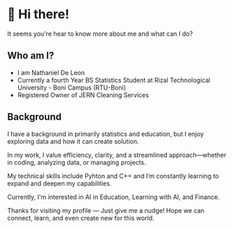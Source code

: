 # 👋 Hi there!
It seems you're hear to know more about me and what can I do?

## Who am I?
- I am Nathaniel De Leon
- Currently a fourth Year BS Statistics Student at Rizal Technological University - Boni Campus (RTU-Boni)
- Registered Owner of JERN Cleaning Services

## Background
I have a background in primarily statistics and education, but I enjoy exploring data and how it can create solution.

In my work, I value efficiency, clarity, and a streamlined approach—whether in coding, analyzing data, or managing projects. 

My technical skills include Pyhton and C++ and I’m constantly learning to expand and deepen my capabilities.

Currently, I'm interested in AI in Education, Learning with AI, and Finance.

Thanks for visiting my profile — Just give me a nudge! Hope we can connect, learn, and even create new for this world.
